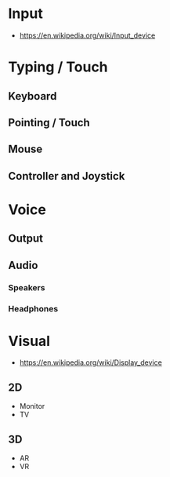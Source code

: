 # Input

- https://en.wikipedia.org/wiki/Input_device

# Typing / Touch

## Keyboard

## Pointing / Touch

## Mouse

## Controller and Joystick

# Voice

## Output

## Audio

### Speakers

### Headphones

# Visual

- https://en.wikipedia.org/wiki/Display_device

## 2D
- Monitor
- TV

## 3D
- AR
- VR